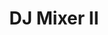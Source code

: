 ---
description: 模拟DJ，可以多人wifi一起打碟，搞得很科幻，iphone屏幕才多大啊。
layout: post
results:
- primaryGenreName: Music
  version: '1.1'
  trackViewUrl: https://itunes.apple.com/cn/app/dj-mixer-ii/id680193575?mt=8&uo=4
  artworkUrl100: http://a936.phobos.apple.com/us/r30/Purple6/v4/ee/bb/66/eebb666a-37d4-b24b-8e98-0e23222d30b3/mzl.sekfqxwt.png
  artworkUrl60: http://a1895.phobos.apple.com/us/r30/Purple6/v4/86/d9/3a/86d93a19-bcb8-ac1b-f0c3-b9f8bc0945ef/Icon.png
  sellerName: MusicSoft arts
  supportedDevices:
  - iPadThirdGen
  - iPadMini
  - iPad2Wifi
  - iPodTouchourthGen
  - iPad23G
  - iPhone5c
  - iPadMini4G
  - iPadFourthGen
  - iPodTouchFifthGen
  - iPhone5
  - iPhone-3GS
  - iPadFourthGen4G
  - iPhone4S
  - iPadThirdGen4G
  - iPhone4
  - iPhone5s
  genres:
  - 音乐
  - 工具
  trackName: DJ Mixer II
  description: "A complete DJ mixing solution iPad and iPhone. Fully optimized
    for iOS 7. This free App allows you to try out the mixing features with
    several tracks from your music library and the cloud. Like what you hear?
    use in-app-purchases for unlocking unlimited mixing premium features.\n\nIncludes
    22 free audio samples in 9 sample packs the world’s top music producers
    and DJ such as Ming, DJ Young Guru, DJ Spooky and Dan Farber to spice-up
    your mix. Like what you hear? Use in-app-purchases to install additional
    samples in each pack!\n\nAccess to thousands of great tracks and mixes
    from the world’s top DJs and Producers. Preview tracks from hot EDM artists
    and add them to your mixer playlist. At your next party - drop these hot
    tracks to your mix to own the party! Cloud Music also includes access
    to SoundCloud - the world’s largest online repository of sounds and hot
    EDM tracks. \n\nDesigned by DJs for the inner DJ in you, this App is easy
    and fun to use so you can focus on the fun part of creative music playback
    and mixing.\n\nExclusive premium features from Waves Audio, the world’s
    leading audio-plugins company (iPad only):\n• The best sounding sweepable
    HP/LP resonant filters/FX on iPad/iPhone\n• A professional grade 3-band
    EQ\n• MAXXVolume - Pump up the volume of your mixes \n• MAXXBass - Boost
    the bass for a phat sounding mix\nTry before you buy to hear the difference
    for yourself!\n\n• Exclusive wifi-party feature - allow your friends to
    see your DJ set playlist in real-time, request songs, vote-down songs
    they don’t want you to play and even add their own songs to your playlist
    from their iPhone or iPad so you can drop them to your mix!\n\n• Beautiful
    optimized life-like turntable and CDJ mixing interface\n• Automatic BPM
    and track beats and bars detection and display\n• Set and play beat-accurate
    automatic or manual loops on your tracks\n• Set and quickly jump to 4
    hot-cue points (iPad only)\n• Use the built-in sampler to play audio samples
    over your mix. Use the 22 built-in free samples or add your own audio
    samples to the sampler. Mix with samples using the sampler’s mixing feature
    or load any sample to one of the mixer’s decks for even more control (iPad
    only).\n• Use auto-mixing to quickly play a continuous mix with smooth,
    beat matched fades between your songs\n• Use the built-in high-quality
    3 channels mixer to easily mix any 2 tracks in your playlist without a
    dedicated music mixer hardware\n• DJ with headphones using HDMI or USB
    Audio Interfaces\n• Scratch, rewind or speed up the record on the virtual
    turntable!\n• Beat match your tracks without altering the pitch to create
    great sounding mixes. Sync your music. Sync the beats and the bars of
    your tracks with one touch for a great sounding mix.\n• Control the playback
    pitch without changing the playback rate\n• Individual 3-band EQ per deck
    - pump the bass, cut out mids, or crank the highs - take control over
    the sound for enhanced mixing. EQ includes a DJ-grade isolator with kill
    and bypass features and a musical EQ for finer audio manipulation\n• Sweepable
    resonance filters - High Pass and Low Pass. Use the new FX ribbon interface
    to create cool filter effects in real time.\n• Wide audio format support.
    Supports MP3, AAC, WAV, AIFF, OGG, WMA, ASF, ALAC and MP4 audio files\n•
    Music visual display. Automatic generation and display of the volume levels
    of your tracks in different song sections assist you in finding the best
    time to mix\n• High Performance. Includes highly-accurate and low-latency
    real-time audio mixing technology\n• Import audio files from your PC or
    Mac using iTunes file sharing or mix songs from your device music library\n•
    Supports iOS 7 inter-app audio - you can input audio from DJ Mixer II
    main output to other iOS 7 audio Apps that support inter-app-audio nodes\n\nTo
    learn more:\nhttp://blog.djmixer.fm\n@djmixerapp\nhttp://www.facebook.com/musicsoftarts"
  price: 0
  trackId: 680193575
  releaseDate: '2013-10-15T06:31:08Z'
  screenshotUrls:
  - http://a1.mzstatic.com/us/r30/Purple6/v4/af/b2/1e/afb21eb4-e115-20b4-3158-ae0e8560faa4/screen320x320.jpeg
  - http://a3.mzstatic.com/us/r30/Purple/v4/28/b6/4b/28b64b27-620a-9524-1d0f-4fa45190f7c9/screen568x568.jpeg
  - http://a1.mzstatic.com/us/r30/Purple6/v4/58/40/77/58407789-83cf-855f-20b0-c8fc67e7c9cb/screen568x568.jpeg
  - http://a2.mzstatic.com/us/r30/Purple/v4/41/8e/6a/418e6a74-456d-3f26-856f-3b20693a6c26/screen320x320.jpeg
  - http://a1.mzstatic.com/us/r30/Purple4/v4/11/96/d5/1196d53d-fb3f-d9ac-902d-d918a81e0dfa/screen568x568.jpeg
  artistViewUrl: https://itunes.apple.com/cn/artist/musicsoft-arts/id330897904?uo=4
  primaryGenreId: 6011
  kind: software
  fileSizeBytes: '30940680'
  bundleId: fm.djmixer.2014
  releaseNotes: '• 2 free featured mixable tracks from Ming and Dan Farber

    • Bug fixes and additional iOS 7 optimizations

    • Cloud Music access from iPad, iPhone and iPod Touch - discover great
    tracks and mixes from the Internet and drop them to your mix. Add songs
    from Bander, DJCloud and SoundCloud

    • Mix 8 tracks from the cloud for free. Purchase the full mixer upgrade
    premium feature for unlimited access to Cloud Music and your own music
    library'
  sellerUrl: http://blog.djmixer.fm
  artistName: Musicsoft Arts
  trackCensoredName: DJ Mixer II
  isGameCenterEnabled: false
  contentAdvisoryRating: 4+
  languageCodesISO2A:
  - EN
  trackContentRating: 4+
  features:
  - iosUniversal
  wrapperType: software
  artworkUrl512: http://a936.phobos.apple.com/us/r30/Purple6/v4/ee/bb/66/eebb666a-37d4-b24b-8e98-0e23222d30b3/mzl.sekfqxwt.png
  formattedPrice: 免费
  artistId: 330897904
  genreIds:
  - '6011'
  - '6002'
  currency: CNY
  ipadScreenshotUrls:
  - http://a1.mzstatic.com/us/r30/Purple6/v4/42/8b/86/428b86eb-101e-d7a5-a0bd-8ce662f3d4a8/screen480x480.jpeg
  - http://a5.mzstatic.com/us/r30/Purple6/v4/46/15/16/461516f2-b6a4-0323-cdc4-c3e3fd89dd96/screen480x480.jpeg
  - http://a3.mzstatic.com/us/r30/Purple6/v4/32/4d/ac/324dacba-7534-77e5-14f7-c2a63ee5ac96/screen480x480.jpeg
  - http://a5.mzstatic.com/us/r30/Purple/v4/a7/50/7d/a7507dfe-02ea-ab59-c84b-414b29ffc794/screen480x480.jpeg
  - http://a5.mzstatic.com/us/r30/Purple6/v4/9e/44/af/9e44afce-e89d-cc12-deb8-60338a3cea60/screen480x480.jpeg
category: 音乐
tags: tag1
resultCount: 1
title: DJ Mixer II

---